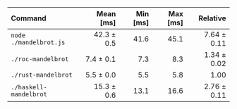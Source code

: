 | Command | Mean [ms] | Min [ms] | Max [ms] | Relative |
|:---|---:|---:|---:|---:|
| `node ./mandelbrot.js` | 42.3 ± 0.5 | 41.6 | 45.1 | 7.64 ± 0.11 |
| `./roc-mandelbrot` | 7.4 ± 0.1 | 7.3 | 8.3 | 1.34 ± 0.02 |
| `./rust-mandelbrot` | 5.5 ± 0.0 | 5.5 | 5.8 | 1.00 |
| `./haskell-mandelbrot` | 15.3 ± 0.6 | 13.1 | 16.6 | 2.76 ± 0.11 |
